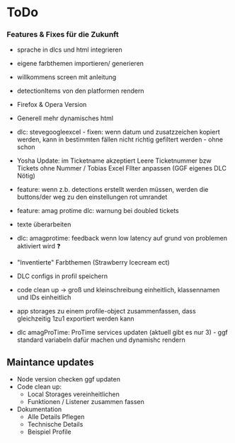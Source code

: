 # ToDo

### Features & Fixes für die Zukunft
 
- sprache in dlcs und html integrieren
- eigene farbthemen importieren/ generieren
- willkommens screen mit anleitung
- detectionItems von den platformen rendern
- Firefox & Opera Version
- Generell mehr dynamisches html
- dlc: stevegoogleexcel - fixen: wenn datum und zusatzzeichen kopiert werden, kann in bestimmten fällen nicht richtig gefiltert werden - ohne schon
- Yosha Update: im Ticketname akzeptiert Leere Ticketnummer bzw Tickets ohne Nummer / Tobias Excel FIlter anpassen 
(GGF eigenes DLC Nötig)

- feature: wenn z.b. detections erstellt werden müssen, werden die buttons/der weg zu den einstellungen rot umrandet
- feature: amag protime dlc: warnung bei doubled tickets
- texte überarbeiten
- dlc: amagprotime: feedback wenn low latency auf grund von problemen aktiviert wird ❓
- "Inventierte" Farbthemen (Strawberry Icecream ect)
- DLC configs in profil speichern
- code clean up -> groß und kleinschreibung einheitlich, klassennamen und IDs einheitlich
- app storages zu einem profile-object zusammenfassen, dass gleichzeitig 1zu1 exportiert werden kann
- dlc amagProTime: ProTime services updaten (aktuell gibt es nur 3) - ggf standard variabeln dafür machen und dynamishc rendern

## Maintance updates
- Node version checken ggf updaten
- Code clean up:
    - Local Storages vereinheitlichen
    - Funktionen / Listener zusammen fassen
- Dokumentation
    - Alle Details Pflegen
    - Technische Details
    - Beispiel Profile
